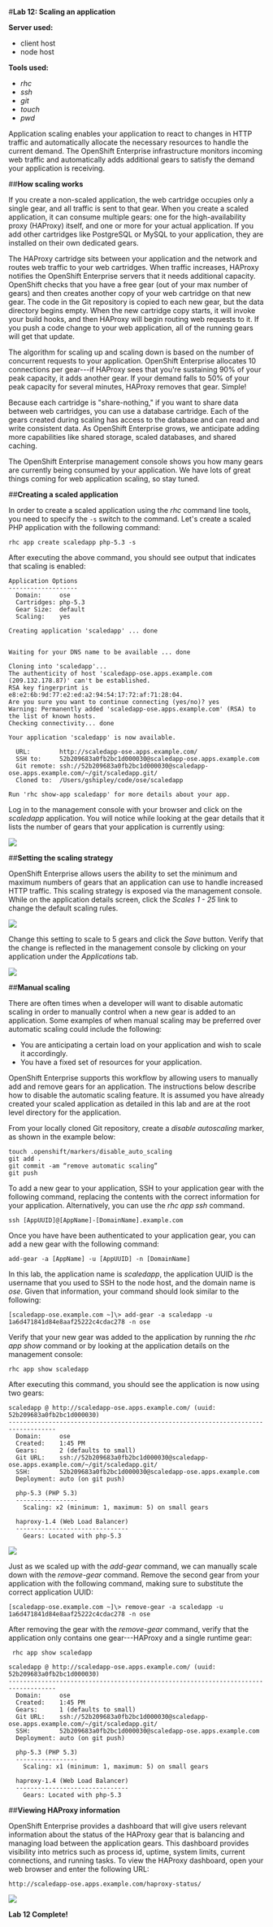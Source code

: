 #**Lab 12: Scaling an application**


**Server used:**

* client host
* node host

**Tools used:**

* *rhc*
* *ssh*
* *git*
* *touch*
* *pwd*

Application scaling enables your application to react to changes in HTTP traffic and automatically allocate the necessary resources to handle the current demand. The OpenShift Enterprise infrastructure monitors incoming web traffic and automatically adds additional gears to satisfy the demand your application is receiving.

##**How scaling works**

If you create a non-scaled application, the web cartridge occupies only a single gear, and all traffic is sent to that gear. When you create a scaled application, it can consume multiple gears: one for the high-availability proxy (HAProxy) itself, and one or more for your actual application. If you add other cartridges like PostgreSQL or MySQL to your application, they are installed on their own dedicated gears.

The HAProxy cartridge sits between your application and the network and routes web traffic to your web cartridges. When traffic increases, HAProxy notifies the OpenShift Enterprise servers that it needs additional capacity. OpenShift checks that you have a free gear (out of your max number of gears) and then creates another copy of your web cartridge on that new gear. The code in the Git repository is copied to each new gear, but the data directory begins empty. When the new cartridge copy starts, it will invoke your build hooks, and then HAProxy will begin routing web requests to it. If you push a code change to your web application, all of the running gears will get that update.

The algorithm for scaling up and scaling down is based on the number of concurrent requests to your application. OpenShift Enterprise allocates 10 connections per gear---if HAProxy sees that you're sustaining 90% of your peak capacity, it adds another gear. If your demand falls to 50% of your peak capacity for several minutes, HAProxy removes that gear. Simple!

Because each cartridge is "share-nothing," if you want to share data between web cartridges, you can use a database cartridge. Each of the gears created during scaling has access to the database and can read and write consistent data. As OpenShift Enterprise grows, we anticipate adding more capabilities like shared storage, scaled databases, and shared caching.

The OpenShift Enterprise management console shows you how many gears are currently being consumed by your application. We have lots of great things coming for web application scaling, so stay tuned.

##**Creating a scaled application**

In order to create a scaled application using the *rhc* command line tools, you need to specify the `-s` switch to the command.  Let's create a scaled PHP application with the following command:

	rhc app create scaledapp php-5.3 -s

After executing the above command, you should see output that indicates that scaling is enabled:

	Application Options
	-------------------
	  Domain:     ose
	  Cartridges: php-5.3
	  Gear Size:  default
	  Scaling:    yes

	Creating application 'scaledapp' ... done


	Waiting for your DNS name to be available ... done

	Cloning into 'scaledapp'...
	The authenticity of host 'scaledapp-ose.apps.example.com (209.132.178.87)' can't be established.
	RSA key fingerprint is e8:e2:6b:9d:77:e2:ed:a2:94:54:17:72:af:71:28:04.
	Are you sure you want to continue connecting (yes/no)? yes
	Warning: Permanently added 'scaledapp-ose.apps.example.com' (RSA) to the list of known hosts.
	Checking connectivity... done

	Your application 'scaledapp' is now available.

	  URL:        http://scaledapp-ose.apps.example.com/
	  SSH to:     52b209683a0fb2bc1d000030@scaledapp-ose.apps.example.com
	  Git remote: ssh://52b209683a0fb2bc1d000030@scaledapp-ose.apps.example.com/~/git/scaledapp.git/
	  Cloned to:  /Users/gshipley/code/ose/scaledapp

	Run 'rhc show-app scaledapp' for more details about your app.

Log in to the management console with your browser and click on the *scaledapp* application.  You will notice while looking at the gear details that it lists the number of gears that your application is currently using:

![](http://training.runcloudrun.com/ose2/scaledApp.png)

##**Setting the scaling strategy**

OpenShift Enterprise allows users the ability to set the minimum and maximum numbers of gears that an application can use to handle increased HTTP traffic.  This scaling strategy is exposed via the management console.  While on the application details screen, click the *Scales 1 - 25* link to change the default scaling rules.

![](http://training.runcloudrun.com/ose2/scaledApp2.png)

Change this setting to scale to 5 gears and click the *Save* button.  Verify that the change is reflected in the management console by clicking on your application under the *Applications* tab.

![](http://training.runcloudrun.com/ose2/scaledApp3.png)

##**Manual scaling**

There are often times when a developer will want to disable automatic scaling in order to manually control when a new gear is added to an application.  Some examples of when manual scaling may be preferred over automatic scaling could include the following:

* You are anticipating a certain load on your application and wish to scale it accordingly.
* You have a fixed set of resources for your application.

OpenShift Enterprise supports this workflow by allowing users to manually add and remove gears for an application.  The instructions below describe how to disable the automatic scaling feature. It is assumed you have already created your scaled application as detailed in this lab and are at the root level directory for the application.

From your locally cloned Git repository, create a *disable autoscaling* marker, as shown in the example below:

	touch .openshift/markers/disable_auto_scaling
	git add .
	git commit -am “remove automatic scaling”
	git push

To add a new gear to your application, SSH to your application gear with the following command, replacing the contents with the correct information for your application.  Alternatively, you can use the *rhc app ssh* command.

	ssh [AppUUID]@[AppName]-[DomainName].example.com

Once you have have been authenticated to your application gear, you can add a new gear with the following command:

	add-gear -a [AppName] -u [AppUUID] -n [DomainName]

In this lab, the application name is *scaledapp*, the application UUID is the username that you used to SSH to the node host, and the domain name is *ose*.  Given that information, your command should look similar to the following:

	[scaledapp-ose.example.com ~]\> add-gear -a scaledapp -u 1a6d471841d84e8aaf25222c4cdac278 -n ose

Verify that your new gear was added to the application by running the *rhc app show* command or by looking at the application details on the management console:

	rhc app show scaledapp

After executing this command, you should see the application is now using two gears:

	scaledapp @ http://scaledapp-ose.apps.example.com/ (uuid: 52b209683a0fb2bc1d000030)
	-----------------------------------------------------------------------------------
	  Domain:     ose
	  Created:    1:45 PM
	  Gears:      2 (defaults to small)
	  Git URL:    ssh://52b209683a0fb2bc1d000030@scaledapp-ose.apps.example.com/~/git/scaledapp.git/
	  SSH:        52b209683a0fb2bc1d000030@scaledapp-ose.apps.example.com
	  Deployment: auto (on git push)

	  php-5.3 (PHP 5.3)
	  -----------------
	    Scaling: x2 (minimum: 1, maximum: 5) on small gears

	  haproxy-1.4 (Web Load Balancer)
	  -------------------------------
	    Gears: Located with php-5.3

![](http://training.runcloudrun.com/ose2/scaledApp4.png)

Just as we scaled up with the *add-gear* command, we can manually scale down with the *remove-gear* command.  Remove the second gear from your application with the following command, making sure to substitute the correct application UUID:

	[scaledapp-ose.example.com ~]\> remove-gear -a scaledapp -u 1a6d471841d84e8aaf25222c4cdac278 -n ose

After removing the gear with the *remove-gear* command, verify that the application only contains one gear---HAProxy and a single runtime gear:

	 rhc app show scaledapp
	
	scaledapp @ http://scaledapp-ose.apps.example.com/ (uuid: 52b209683a0fb2bc1d000030)
	-----------------------------------------------------------------------------------
	  Domain:     ose
	  Created:    1:45 PM
	  Gears:      1 (defaults to small)
	  Git URL:    ssh://52b209683a0fb2bc1d000030@scaledapp-ose.apps.example.com/~/git/scaledapp.git/
	  SSH:        52b209683a0fb2bc1d000030@scaledapp-ose.apps.example.com
	  Deployment: auto (on git push)

	  php-5.3 (PHP 5.3)
	  -----------------
	    Scaling: x1 (minimum: 1, maximum: 5) on small gears

	  haproxy-1.4 (Web Load Balancer)
	  -------------------------------
	    Gears: Located with php-5.3

##**Viewing HAProxy information**

OpenShift Enterprise provides a dashboard that will give users relevant information about the status of the HAProxy gear that is balancing and managing load between the application gears.  This dashboard provides visibility into metrics such as process id, uptime, system limits, current connections, and running tasks.  To view the HAProxy dashboard, open your web browser and enter the following URL:

	http://scaledapp-ose.apps.example.com/haproxy-status/
	
![](http://training.runcloudrun.com/ose2/scaledApp5.png)


**Lab 12 Complete!**
<!--BREAK-->
